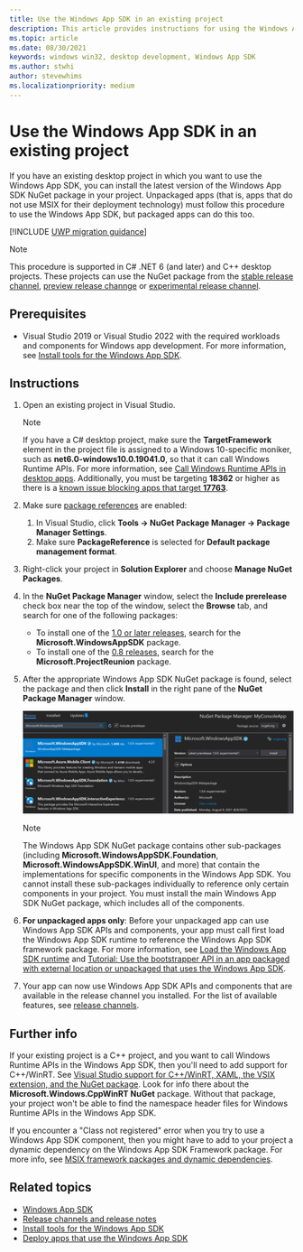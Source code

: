 ```yaml
---
title: Use the Windows App SDK in an existing project
description: This article provides instructions for using the Windows App SDK in existing projects.
ms.topic: article
ms.date: 08/30/2021
keywords: windows win32, desktop development, Windows App SDK
ms.author: stwhi
author: stevewhims
ms.localizationpriority: medium
---
```


# Use the Windows App SDK in an existing project

If you have an existing desktop project in which you want to use the Windows App SDK, you can install the latest version of the Windows App SDK NuGet package in your project. Unpackaged apps (that is, apps that do not use MSIX for their deployment technology) must follow this procedure to use the Windows App SDK, but packaged apps can do this too.

[!INCLUDE [UWP migration guidance](./includes/uwp-app-sdk-migration-pointer.md)]

> [!NOTE]
> This procedure is supported in C# .NET 6 (and later) and C++ desktop projects. These projects can use the NuGet package from the [stable release channel](stable-channel.md), [preview release channge](preview-channel.md) or [experimental release channel](experimental-channel.md).

## Prerequisites

- Visual Studio 2019 or Visual Studio 2022 with the required workloads and components for Windows app development. For more information, see [Install tools for the Windows App SDK](set-up-your-development-environment.md).

## Instructions

1. Open an existing project in Visual Studio.

    > [!NOTE]
    > If you have a C# desktop project, make sure the **TargetFramework** element in the project file is assigned to a Windows 10-specific moniker, such as **net6.0-windows10.0.19041.0**, so that it can call Windows Runtime APIs. For more information, see [Call Windows Runtime APIs in desktop apps](../../apps/desktop/modernize/desktop-to-uwp-enhance.md#net-6-and-later-use-the-target-framework-moniker-option). Additionally, you must be targeting **18362** or higher as there is a [known issue blocking apps that target **17763**](https://github.com/microsoft/WindowsAppSDK/issues/921).

2. Make sure [package references](/nuget/consume-packages/package-references-in-project-files) are enabled:

    1. In Visual Studio, click **Tools -> NuGet Package Manager -> Package Manager Settings**.
    2. Make sure **PackageReference** is selected for **Default package management format**.

3. Right-click your project in **Solution Explorer** and choose **Manage NuGet Packages**.

4. In the **NuGet Package Manager** window, select the **Include prerelease** check box near the top of the window, select the **Browse** tab, and search for one of the following packages:

    - To install one of the [1.0 or later releases](downloads.md), search for the **Microsoft.WindowsAppSDK** package.
    - To install one of the [0.8 releases](downloads.md), search for the **Microsoft.ProjectReunion** package.

5. After the appropriate Windows App SDK NuGet package is found, select the package and then click **Install** in the right pane of the **NuGet Package Manager** window.

    [![Screenshot of the Windows App SDK NuGet package being installed](images/reunion-nuget-install.png) ](images/reunion-nuget-install.png#lightbox)

    > [!NOTE]
    > The Windows App SDK NuGet package contains other sub-packages (including **Microsoft.WindowsAppSDK.Foundation**, **Microsoft.WindowsAppSDK.WinUI**, and more) that contain the implementations for specific components in the Windows App SDK. You cannot install these sub-packages individually to reference only certain components in your project. You must install the main Windows App SDK NuGet package, which includes all of the components.

6. **For unpackaged apps only**: Before your unpackaged app can use Windows App SDK APIs and components, your app must call first load the Windows App SDK runtime to reference the Windows App SDK framework package. For more information, see [Load the Windows App SDK runtime](use-windows-app-sdk-run-time.md) and [Tutorial: Use the bootstrapper API in an app packaged with external location or unpackaged that uses the Windows App SDK](tutorial-unpackaged-deployment.md).

7. Your app can now use Windows App SDK APIs and components that are available in the release channel you installed. For the list of available features, see [release channels](release-channels.md).

## Further info

If your existing project is a C++ project, and you want to call Windows Runtime APIs in the Windows App SDK, then you'll need to add support for C++/WinRT. See [Visual Studio support for C++/WinRT, XAML, the VSIX extension, and the NuGet package](/windows/uwp/cpp-and-winrt-apis/intro-to-using-cpp-with-winrt#visual-studio-support-for-cwinrt-xaml-the-vsix-extension-and-the-nuget-package). Look for info there about the **Microsoft.Windows.CppWinRT NuGet** package. Without that package, your project won't be able to find the namespace header files for Windows Runtime APIs in the Windows App SDK.

If you encounter a "Class not registered" error when you try to use a Windows App SDK component, then you might have to add to your project a dynamic dependency on the Windows App SDK Framework package. For more info, see [MSIX framework packages and dynamic dependencies](/windows/apps/desktop/modernize/framework-packages/framework-packages-overview).

## Related topics

- [Windows App SDK](index.md)
- [Release channels and release notes](release-channels.md)
- [Install tools for the Windows App SDK](set-up-your-development-environment.md)
- [Deploy apps that use the Windows App SDK](../package-and-deploy/index.md#use-the-windows-app-sdk)
